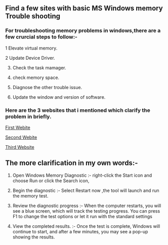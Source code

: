 ## Find a  few sites with basic MS Windows memory Trouble shooting

### For troubleshooting memory problems in windows,there are a few crurcial steps to follow:-

 1 Elevate virtual memory.

 2 Update Device Driver.

 3. Check the task mamager.
 
 4. check memory space.
 
 5. Diagnose the other trouble issue.
 
 6. Update the window and version of software.

### Here are the 3 websites that i mentioned which clarify the problem in briefly.

[First Webite](https://answers.microsoft.com/en-us/windows/forum/all/windows-10-out-of-memory-issues/6252459c-e0e4-4288-9acf-b7e9fc4ef66a)

[Second Webite](https://www.pluralsight.com/resources/blog/tech-operations/top-windows-troubleshooting-tools)

[Third Website](https://www.techrepublic.com/article/how-to-detect-bad-ram-with-the-windows-memory-diagnostic-tool/)

## The more clarification in my own words:-

1. Open Windows Memory Diagnostic :-  right-click the Start icon and choose Run or click the Search icon,

2. Begin the diagnostic :- Select Restart now ,the tool will launch and run the memory test.

3. Review the diagnostic progress :- When the computer restarts, you will see a blue screen, which will track the testing progress. You can press F1 to change the test options or let it run with the standard settings

4. View the completed results. :- Once the test is complete, Windows will continue to start, and after a few minutes, you may see a pop-up showing the results.
 
